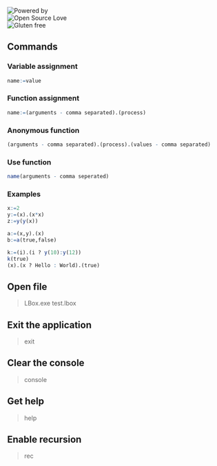 ![Powered by](https://img.shields.io/badge/Powered%20By-Black%20Magic%20and%20lambda%20calculus-orange.svg?longCache=true&style=flat-square)<br>
![Open Source Love](https://img.shields.io/badge/Open%20source-%E2%9D%A4%EF%B8%8F-brightgreen.svg?style=flat-square)<br>
![Gluten free](https://img.shields.io/badge/Gluten-Free-blue.svg?longCache=true&style=flat-square)
## Commands

### Variable assignment
```r
name:=value
```
### Function assignment
```r
name:=(arguments - comma separated).(process)
```
### Anonymous function
```r
(arguments - comma separated).(process).(values - comma separated)
```
### Use function
```r
name(arguments - comma seperated)
```
### Examples
```r
x:=2
y:=(x).(x*x)
z:=y(y(x))

a:=(x,y).(x)
b:=a(true,false)

k:=(i).(i ? y(10):y(12))
k(true)
(x).(x ? Hello : World).(true)
```

## Open file
> LBox.exe test.lbox

## Exit the application
> exit

## Clear the console
> console

## Get help
> help

## Enable recursion
> rec
